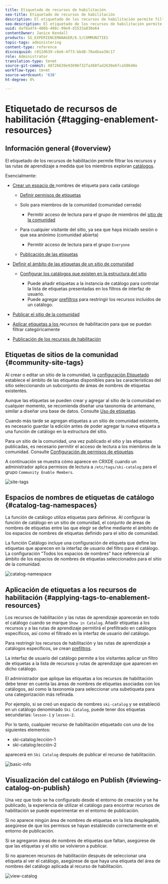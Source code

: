 ```yaml
---
title: Etiquetado de recursos de habilitación
seo-title: Etiquetado de recursos de habilitación
description: El etiquetado de los recursos de habilitación permite filtrar los recursos y las rutas de aprendizaje a medida que los miembros navegan por los catálogos
seo-description: El etiquetado de los recursos de habilitación permite filtrar los recursos y las rutas de aprendizaje a medida que los miembros navegan por los catálogos
uuid: daf8a4f4-486b-498c-99e9-d1533a830e64
contentOwner: Janice Kendall
products: SG_EXPERIENCEMANAGER/6.5/COMMUNITIES
topic-tags: administering
content-type: reference
discoiquuid: c012d639-c6e6-4f73-bbd8-78a4baa38c17
role: Administrator
translation-type: tm+mt
source-git-commit: 48726639e93696f32fa368fad2630e6fca50640e
workflow-type: tm+mt
source-wordcount: '638'
ht-degree: 0%

---
```



# Etiquetado de recursos de habilitación {#tagging-enablement-resources}

## Información general {#overview}

El etiquetado de los recursos de habilitación permite filtrar los recursos y las rutas de aprendizaje a medida que los miembros exploran [catálogos](functions.md#catalog-function).

Esencialmente:

* [Crear un espacio de ](../../help/sites-administering/tags.md#creating-a-namespace) nombres de etiqueta para cada catálogo

   * [Definir permisos de etiquetas](../../help/sites-administering/tags.md#setting-tag-permissions)
   * Solo para miembros de la comunidad (comunidad cerrada)

      * Permitir acceso de lectura para el grupo de miembros del [sitio de la comunidad](users.md#publish-group-roles)
   * Para cualquier visitante del sitio, ya sea que haya iniciado sesión o que sea anónimo (comunidad abierta)

      * Permitir acceso de lectura para el grupo `Everyone`
   * [Publicación de las etiquetas](../../help/sites-administering/tags.md#publishing-tags)



* [Definir el ámbito de las etiquetas de un sitio de comunidad](sites-console.md#tagging)

   * [Configurar los catálogos que existen en la estructura del sitio](functions.md#catalog-function)

      * Puede añadir etiquetas a la instancia de catálogo para controlar la lista de etiquetas presentadas en los filtros de interfaz de usuario.
      * Puede agregar [prefiltros](catalog-developer-essentials.md#pre-filters) para restringir los recursos incluidos de un catálogo.

* [Publicar el sitio de la comunidad](sites-console.md#publishing-the-site)
* [Aplicar etiquetas a los ](resources.md#create-a-resource) recursos de habilitación para que se puedan filtrar categóricamente
* [Publicación de los recursos de habilitación](resources.md#publish)

## Etiquetas de sitios de la comunidad {#community-site-tags}

Al crear o editar un sitio de la comunidad, la [configuración Etiquetado](sites-console.md#tagging) establece el ámbito de las etiquetas disponibles para las características del sitio seleccionando un subconjunto de áreas de nombres de etiquetas existentes.

Aunque las etiquetas se pueden crear y agregar al sitio de la comunidad en cualquier momento, se recomienda diseñar una taxonomía de antemano, similar a diseñar una base de datos. Consulte [Uso de etiquetas](../../help/sites-authoring/tags.md).

Cuando más tarde se agregan etiquetas a un sitio de comunidad existente, es necesario guardar la edición antes de poder agregar la nueva etiqueta a una función de catálogo en la estructura del sitio.

Para un sitio de la comunidad, una vez publicado el sitio y las etiquetas publicadas, es necesario permitir el acceso de lectura a los miembros de la comunidad. Consulte [Configuración de permisos de etiquetas](../../help/sites-administering/tags.md#setting-tag-permissions).

A continuación se muestra cómo aparece en CRXDE cuando un administrador aplica permisos de lectura a `/etc/tags/ski-catalog` para el grupo `Community Enable Members`.

![site-tags](assets/site-tags.png)

## Espacios de nombres de etiquetas de catálogo {#catalog-tag-namespaces}

La función de catálogo utiliza etiquetas para definirse. Al configurar la función de catálogo en un sitio de comunidad, el conjunto de áreas de nombres de etiquetas entre las que elegir se define mediante el ámbito de los espacios de nombres de etiquetas definido para el sitio de comunidad.

La función Catálogo incluye una configuración de etiqueta que define las etiquetas que aparecen en la interfaz de usuario del filtro para el catálogo. La configuración &quot;Todos los espacios de nombres&quot; hace referencia al ámbito de los espacios de nombres de etiquetas seleccionados para el sitio de la comunidad.

![catalog-namespace](assets/catalog-namespace.png)

## Aplicación de etiquetas a los recursos de habilitación {#applying-tags-to-enablement-resources}

Los recursos de habilitación y las rutas de aprendizaje aparecerán en todo el catálogo cuando se marque `Show in Catalog`. Añadir etiquetas a los recursos y a las rutas de aprendizaje permitirá el prefiltrado en catálogos específicos, así como el filtrado en la interfaz de usuario del catálogo.

Para restringir los recursos de habilitación y las rutas de aprendizaje a catálogos específicos, se crean [prefiltros](catalog-developer-essentials.md#pre-filters).

La interfaz de usuario del catálogo permite a los visitantes aplicar un filtro de etiquetas a la lista de recursos y rutas de aprendizaje que aparecen en dicho catálogo.

El administrador que aplique las etiquetas a los recursos de habilitación debe tener en cuenta las áreas de nombres de etiquetas asociadas con los catálogos, así como la taxonomía para seleccionar una subetiqueta para una categorización más refinada.

Por ejemplo, si se creó un espacio de nombres `ski-catalog` y se estableció en un catálogo denominado `Ski Catalog`, puede tener dos etiquetas secundarias: `lesson-1` y `lesson-2`.

Por lo tanto, cualquier recurso de habilitación etiquetado con uno de los siguientes elementos:

* ski-catalog:lección-1
* ski-catalog:lección-2

aparecerá en `Ski Catalog` después de publicar el recurso de habilitación.

![basic-info](assets/applytags-basicinfo.png)

## Visualización del catálogo en Publish {#viewing-catalog-on-publish}

Una vez que todo se ha configurado desde el entorno de creación y se ha publicado, la experiencia de utilizar el catálogo para encontrar recursos de habilitación se puede experimentar en el entorno de publicación.

Si no aparece ningún área de nombres de etiquetas en la lista desplegable, asegúrese de que los permisos se hayan establecido correctamente en el entorno de publicación.

Si se agregaron áreas de nombres de etiquetas que faltan, asegúrese de que las etiquetas y el sitio se volvieron a publicar.

Si no aparecen recursos de habilitación después de seleccionar una etiqueta al ver el catálogo, asegúrese de que haya una etiqueta del área de nombres del catálogo aplicada al recurso de habilitación.

![view-catalog](assets/viewcatalog.png)

